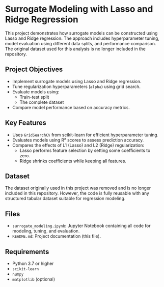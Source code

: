 # Surrogate Modeling with Lasso and Ridge Regression

This project demonstrates how surrogate models can be constructed using Lasso and Ridge regression. The approach includes hyperparameter tuning, model evaluation using different data splits, and performance comparison. The original dataset used for this analysis is no longer included in the repository.

## Project Objectives

- Implement surrogate models using Lasso and Ridge regression.
- Tune regularization hyperparameters (`alpha`) using grid search.
- Evaluate models using:
  - Train-test split
  - The complete dataset
- Compare model performance based on accuracy metrics.

## Key Features

- Uses `GridSearchCV` from scikit-learn for efficient hyperparameter tuning.
- Evaluates models using R² scores to assess prediction accuracy.
- Compares the effects of L1 (Lasso) and L2 (Ridge) regularization:
  - Lasso performs feature selection by setting some coefficients to zero.
  - Ridge shrinks coefficients while keeping all features.

## Dataset

The dataset originally used in this project was removed and is no longer included in this repository. However, the code is fully reusable with any structured tabular dataset suitable for regression modeling.

## Files

- `surrogate_modeling.ipynb`: Jupyter Notebook containing all code for modeling, tuning, and evaluation.
- `README.md`: Project documentation (this file).

## Requirements

- Python 3.7 or higher
- `scikit-learn`
- `numpy`
- `matplotlib` (optional)



